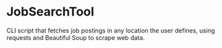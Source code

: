 # JobSearchTool
CLI script that fetches job postings in any location the user defines, using requests and Beautiful Soup to scrape web data.
